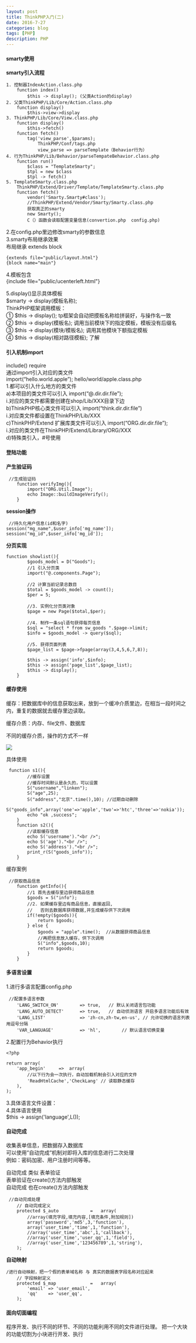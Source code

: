 ```yaml
---
layout: post
title: ThinkPHP入门(二)
date: 2016-7-27
categories: blog
tags: [PHP]
description: PHP
---
```



#### smarty使用               
**smarty引入流程**             

```
1. 控制器IndexAction.class.php
    function index()
        $this -> display(); (父类Action的display)
2. 父类ThinkPHP/Lib/Core/Action.class.php
    function display()
        $this->view->display
3. ThinkPHP/Lib/Core/View.class.php
    function display()
        $this->fetch()
    function fetch()
        tag('view_parse',$params);
            ThinkPHP/Conf/tags.php
            view_parse => parseTemplate（Behavior行为）
4. 行为ThinkPHP/Lib/Behavior/parseTempateBehavior.class.php
    function run()
        $class = "TemplateSmarty";
        $tpl = new $class
        $tpl -> fetch()
5. TemplateSmarty.class.php
    ThinkPHP/Extend/Driver/Template/TemplateSmarty.class.php
    function fetch()
        vendor('Smarty.Smarty#class');
        //ThinkPHP/Extend/Vendor/Smarty/Smarty.class.php
        获取真正的smarty
        new Smarty();
        C（）函数会读取配置变量信息(convertion.php  config.php)
```

2.在config.php里边修改smarty的参数信息            
3.smarty布局继承效果          
布局继承  extends  block               

```
{extends file="public/layout.html"}
{block name="main"}
```                  

4.模板包含                 
{include file="public/ucenterleft.html"}              


5.display()显示具体模板           
$smarty -> display(模板名称);              
ThinkPHP框架调用模板：                  
① $this -> display();  tp框架会自动把摸板名称给拼装好，与操作名一致        
② $this -> display(模板名);   调用当前模块下的指定模板，模板没有后缀名          
③ $this -> display(模块/模板名);  调用其他模块下额指定模板           
④ $this -> display(相对路径模板);  了解           

#### 引入机制import                
include()   require         
通过import引入对应的类文件                
import(“hello.world.apple”);    hello/world/apple.class.php            
1.都可以引入什么地方的类文件                 
a)本项目的类文件可以引入  import(“@.dir.dir.file”);             
i.对应的类文件都需要创建在shop/Lib/XXX目录下边           
b)ThinkPHP核心类文件可以引入  import(“think.dir.dir.file”)        
i.对应类文件都设置在ThinkPHP/Lib/XXX                 
c)ThinkPHP/Extend 扩展库类文件可以引入  import(“ORG.dir.dir.file”);       
i.对应的类文件在ThinkPHP/Extend/Library/ORG/XXX                
d)特殊类引入，#号使用          

#### 登陆功能
**产生验证码**           

```
 //生成验证码
    function verifyImg(){
        import("ORG.Util.Image");
        echo Image::buildImageVerify();
    }
```

**session操作**     

```
 //持久化用户信息(id和名字)
session("mg_name",$user_info['mg_name']);
session("mg_id",$user_info['mg_id']);
```


**分页实现** 

```
function showlist(){
        $goods_model = D("Goods");
        //1 引入分页类
        import("@.components.Page");
        
        //2 计算当前记录总数目
        $total = $goods_model -> count();
        $per = 5;
        
        //3. 实例化分页类对象
        $page = new Page($total,$per);
        
        //4. 制作一条sql语句获得每页信息
        $sql = "select * from sw_goods ".$page->limit;
        $info = $goods_model -> query($sql);
        
        //5. 获得页面列表
        $page_list = $page->fpage(array(3,4,5,6,7,8));
        
        $this -> assign('info',$info);
        $this -> assign('page_list',$page_list);
        $this -> display();
    }
```

#### 缓存使用           
缓存：把数据库中的信息获取出来，放到一个缓冲介质里边，在相当一段时间之内，重复的数据就去缓存里边读取。

缓存介质：内存、file文件、数据库

不同的缓存介质，操作的方式不一样              

![](https://raw.githubusercontent.com/whuhan2013/ImageRepertory/master/php/p8.png)

具体使用

```
 function s1(){
        //缓存设置
        //缓存时间默认是永久的，可以设置
        S("username","linken");
        S("age",25);
        S("address","北京".time(),10); //过期自动删除
        S("goods_info",array('one'=>'apple','two'=>'htc','three'=>'nokia'));
        echo "ok ,success";
    }
    function s2(){
        //读取缓存信息
        echo S('username')."<br />";
        echo S('age')."<br />";
        echo S('address')."<br />";
        print_r(S("goods_info"));
    }
```

缓存案例

```
 //获取商品信息
    function getInfo(){
        //1 首先去缓存里边获得商品信息
        $goods = S("info");
        //2. 如果缓存里边有商品信息，直接返回,
        //   否则去数据库获得数据,并生成缓存供下次调用
        if(!empty($goods)){
            return $goods;
        } else {
            $goods = "apple".time();  //从数据获得商品信息
            //再把信息放入缓存，供下次调用
            S("info",$goods,10);
            return $goods;
        }
    }
```


#### 多语言设置      
1.进行多语言配置config.php            

```
 //配置多语言参数
    'LANG_SWITCH_ON'        => true,   // 默认关闭语言包功能
    'LANG_AUTO_DETECT'      => true,   // 自动侦测语言 开启多语言功能后有效
    'LANG_LIST'             => 'zh-cn,zh-tw,en-us', // 允许切换的语言列表 用逗号分隔
    'VAR_LANGUAGE'          => 'hl',        // 默认语言切换变量
```

2.配置行为Behavior执行      

```
<?php

return array(
    'app_begin'     =>  array(
        //以下行为会一次执行，自动加载机制会引入对应的文件
        'ReadHtmlCache','CheckLang' // 读取静态缓存
    ),
);
```

3.具体语言文件设置：           
4.具体语言使用             
$this -> assign('language',L());



#### 自动完成        

收集表单信息，把数据存入数据库              
可以使用”自动完成”机制对即将入库的信息进行二次处理         
例如：密码加密、用户注册时间等等。         

自动完成 类似 表单验证           
表单验证在create()方法内部触发           
自动完成 也在create()方法内部触发                

```
 //自动完成处理
    // 自动完成定义
    protected $_auto            =   array(
        //array(填充字段,填充内容,[填充条件,附加规则])
        array('password','md5',3,'function'),
        array('user_time','time',1,'function'),
        //array('user_time','abc',1,'callback'),
        //array('user_time','user_qq',1,'field'),
        //array('user_time','123456789',1,'string'),
    );
```

**自动映射** 

```
/进行自动映射，把一个假的表单域名称 与 真实的数据表字段名称对应起来
    // 字段映射定义
    protected $_map             =   array(
        'email' => 'user_email',
        'qq'    => 'user_qq',
    );  
```


#### 面向切面编程          
程序开发、执行不同的环节、不同的功能利用不同的文件进行处理。
把一个大块的功能切割为小块进行开发、执行
